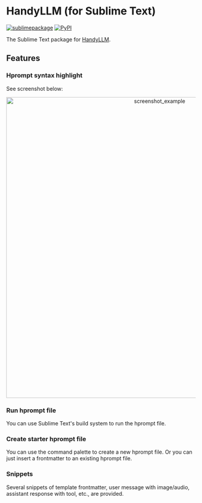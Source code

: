 # HandyLLM (for Sublime Text)

[![sublimepackage](https://img.shields.io/github/v/tag/atomiechen/Sublime-HandyLLM?logo=sublimetext&label=ST%20Package)][1]
[![PyPI](https://img.shields.io/pypi/v/HandyLLM?logo=pypi&logoColor=white&color=white)][2]

The Sublime Text package for [HandyLLM][3].


## Features

### Hprompt syntax highlight

See screenshot below:

<div align="middle">
<img width="800" alt="screenshot_example" src="https://github.com/user-attachments/assets/1649511d-67a5-4534-bcc4-8a654257dff5" />
</div>


### Run hprompt file

You can use Sublime Text's build system to run the hprompt file. 

### Create starter hprompt file

You can use the command palette to create a new hprompt file. Or you can just insert a frontmatter to an existing hprompt file.

### Snippets

Several snippets of template frontmatter, user message with image/audio, assistant response with tool, etc., are provided.


[1]: https://packagecontrol.io/packages/HandyLLM
[2]: https://pypi.org/project/HandyLLM/
[3]: https://github.com/atomiechen/HandyLLM
